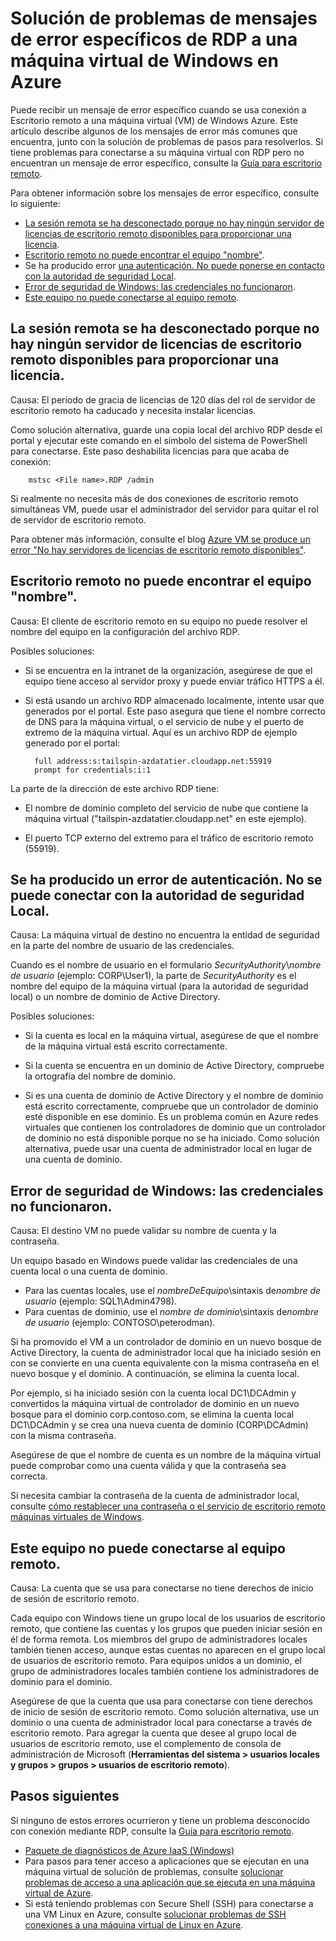 <properties
    pageTitle="Mensajes de error específicos de RDP para máquinas virtuales de Azure | Microsoft Azure"
    description="Comprender los mensajes de error específicos que pueden aparecer al intentar usar conexión a Escritorio remoto a una máquina virtual de Windows en Azure"
    keywords="Error de escritorio remoto, error de conexión a Escritorio remoto, no puede conectarse a máquina virtual, solución de problemas de escritorio remoto"
    services="virtual-machines-windows"
    documentationCenter=""
    authors="iainfoulds"
    manager="timlt"
    editor=""
    tags="top-support-issue,azure-service-management,azure-resource-manager"/>

<tags
    ms.service="virtual-machines-windows"
    ms.workload="infrastructure-services"
    ms.tgt_pltfrm="vm-windows"
    ms.devlang="na"
    ms.topic="support-article"
    ms.date="10/14/2016"
    ms.author="iainfou"/>

# <a name="troubleshooting-specific-rdp-error-messages-to-a-windows-vm-in-azure"></a>Solución de problemas de mensajes de error específicos de RDP a una máquina virtual de Windows en Azure
Puede recibir un mensaje de error específico cuando se usa conexión a Escritorio remoto a una máquina virtual (VM) de Windows Azure. Este artículo describe algunos de los mensajes de error más comunes que encuentra, junto con la solución de problemas de pasos para resolverlos. Si tiene problemas para conectarse a su máquina virtual con RDP pero no encuentran un mensaje de error específico, consulte la [Guía para escritorio remoto](virtual-machines-windows-troubleshoot-rdp-connection.md).

Para obtener información sobre los mensajes de error específico, consulte lo siguiente:

- [La sesión remota se ha desconectado porque no hay ningún servidor de licencias de escritorio remoto disponibles para proporcionar una licencia](#rdplicense).
- [Escritorio remoto no puede encontrar el equipo "nombre"](#rdpname).
- Se ha producido error [una autenticación. No puede ponerse en contacto con la autoridad de seguridad Local](#rdpauth).
- [Error de seguridad de Windows: las credenciales no funcionaron](#wincred).
- [Este equipo no puede conectarse al equipo remoto](#rdpconnect).

<a id="rdplicense"></a>
## <a name="the-remote-session-was-disconnected-because-there-are-no-remote-desktop-license-servers-available-to-provide-a-license"></a>La sesión remota se ha desconectado porque no hay ningún servidor de licencias de escritorio remoto disponibles para proporcionar una licencia.

Causa: El período de gracia de licencias de 120 días del rol de servidor de escritorio remoto ha caducado y necesita instalar licencias.

Como solución alternativa, guarde una copia local del archivo RDP desde el portal y ejecutar este comando en el símbolo del sistema de PowerShell para conectarse. Este paso deshabilita licencias para que acaba de conexión:

        mstsc <File name>.RDP /admin

Si realmente no necesita más de dos conexiones de escritorio remoto simultáneas VM, puede usar el administrador del servidor para quitar el rol de servidor de escritorio remoto.

Para obtener más información, consulte el blog [Azure VM se produce un error "No hay servidores de licencias de escritorio remoto disponibles"](https://blogs.msdn.microsoft.com/mast/2014/01/21/rdp-to-azure-vm-fails-with-no-remote-desktop-license-servers-available/).

<a id="rdpname"></a>
## <a name="remote-desktop-cant-find-the-computer-name"></a>Escritorio remoto no puede encontrar el equipo "nombre".

Causa: El cliente de escritorio remoto en su equipo no puede resolver el nombre del equipo en la configuración del archivo RDP.

Posibles soluciones:

- Si se encuentra en la intranet de la organización, asegúrese de que el equipo tiene acceso al servidor proxy y puede enviar tráfico HTTPS a él.

- Si está usando un archivo RDP almacenado localmente, intente usar que generados por el portal. Este paso asegura que tiene el nombre correcto de DNS para la máquina virtual, o el servicio de nube y el puerto de extremo de la máquina virtual. Aquí es un archivo RDP de ejemplo generado por el portal:

        full address:s:tailspin-azdatatier.cloudapp.net:55919
        prompt for credentials:i:1

La parte de la dirección de este archivo RDP tiene:
- El nombre de dominio completo del servicio de nube que contiene la máquina virtual ("tailspin-azdatatier.cloudapp.net" en este ejemplo).

- El puerto TCP externo del extremo para el tráfico de escritorio remoto (55919).

<a id="rdpauth"></a>
## <a name="an-authentication-error-has-occurred-the-local-security-authority-cannot-be-contacted"></a>Se ha producido un error de autenticación. No se puede conectar con la autoridad de seguridad Local.

Causa: La máquina virtual de destino no encuentra la entidad de seguridad en la parte del nombre de usuario de las credenciales.

Cuando es el nombre de usuario en el formulario *SecurityAuthority*\\*nombre de usuario* (ejemplo: CORP\User1), la parte de *SecurityAuthority* es el nombre del equipo de la máquina virtual (para la autoridad de seguridad local) o un nombre de dominio de Active Directory.

Posibles soluciones:

- Si la cuenta es local en la máquina virtual, asegúrese de que el nombre de la máquina virtual está escrito correctamente.

- Si la cuenta se encuentra en un dominio de Active Directory, compruebe la ortografía del nombre de dominio.

- Si es una cuenta de dominio de Active Directory y el nombre de dominio está escrito correctamente, compruebe que un controlador de dominio esté disponible en ese dominio. Es un problema común en Azure redes virtuales que contienen los controladores de dominio que un controlador de dominio no está disponible porque no se ha iniciado. Como solución alternativa, puede usar una cuenta de administrador local en lugar de una cuenta de dominio.

<a id="wincred"></a>
## <a name="windows-security-error-your-credentials-did-not-work"></a>Error de seguridad de Windows: las credenciales no funcionaron.

Causa: El destino VM no puede validar su nombre de cuenta y la contraseña.

Un equipo basado en Windows puede validar las credenciales de una cuenta local o una cuenta de dominio.

- Para las cuentas locales, use el *nombreDeEquipo*\\sintaxis de*nombre de usuario* (ejemplo: SQL1\Admin4798).
- Para cuentas de dominio, use el *nombre de dominio*\\sintaxis de*nombre de usuario* (ejemplo: CONTOSO\peterodman).

Si ha promovido el VM a un controlador de dominio en un nuevo bosque de Active Directory, la cuenta de administrador local que ha iniciado sesión en con se convierte en una cuenta equivalente con la misma contraseña en el nuevo bosque y el dominio. A continuación, se elimina la cuenta local.

Por ejemplo, si ha iniciado sesión con la cuenta local DC1\DCAdmin y convertidos la máquina virtual de controlador de dominio en un nuevo bosque para el dominio corp.contoso.com, se elimina la cuenta local DC1\DCAdmin y se crea una nueva cuenta de dominio (CORP\DCAdmin) con la misma contraseña.

Asegúrese de que el nombre de cuenta es un nombre de la máquina virtual puede comprobar como una cuenta válida y que la contraseña sea correcta.

Si necesita cambiar la contraseña de la cuenta de administrador local, consulte [cómo restablecer una contraseña o el servicio de escritorio remoto máquinas virtuales de Windows](virtual-machines-windows-reset-rdp.md).

<a id="rdpconnect"></a>
## <a name="this-computer-cant-connect-to-the-remote-computer"></a>Este equipo no puede conectarse al equipo remoto.

Causa: La cuenta que se usa para conectarse no tiene derechos de inicio de sesión de escritorio remoto.

Cada equipo con Windows tiene un grupo local de los usuarios de escritorio remoto, que contiene las cuentas y los grupos que pueden iniciar sesión en él de forma remota. Los miembros del grupo de administradores locales también tienen acceso, aunque estas cuentas no aparecen en el grupo local de usuarios de escritorio remoto. Para equipos unidos a un dominio, el grupo de administradores locales también contiene los administradores de dominio para el dominio.

Asegúrese de que la cuenta que usa para conectarse con tiene derechos de inicio de sesión de escritorio remoto. Como solución alternativa, use un dominio o una cuenta de administrador local para conectarse a través de escritorio remoto. Para agregar la cuenta que desee al grupo local de usuarios de escritorio remoto, use el complemento de consola de administración de Microsoft (**Herramientas del sistema > usuarios locales y grupos > grupos > usuarios de escritorio remoto**).


## <a name="next-steps"></a>Pasos siguientes
Si ninguno de estos errores ocurrieron y tiene un problema desconocido con conexión mediante RDP, consulte la [Guía para escritorio remoto](virtual-machines-windows-troubleshoot-rdp-connection.md).

- [Paquete de diagnósticos de Azure IaaS (Windows)](https://home.diagnostics.support.microsoft.com/SelfHelp?knowledgebaseArticleFilter=2976864)
- Para pasos para tener acceso a aplicaciones que se ejecutan en una máquina virtual de solución de problemas, consulte [solucionar problemas de acceso a una aplicación que se ejecuta en una máquina virtual de Azure](virtual-machines-linux-troubleshoot-app-connection.md).
- Si está teniendo problemas con Secure Shell (SSH) para conectarse a una VM Linux en Azure, consulte [solucionar problemas de SSH conexiones a una máquina virtual de Linux en Azure](virtual-machines-linux-troubleshoot-ssh-connection.md).
